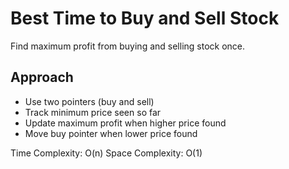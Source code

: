 # Best Time to Buy and Sell Stock

Find maximum profit from buying and selling stock once.

## Approach
- Use two pointers (buy and sell)
- Track minimum price seen so far
- Update maximum profit when higher price found
- Move buy pointer when lower price found

Time Complexity: O(n)
Space Complexity: O(1) 